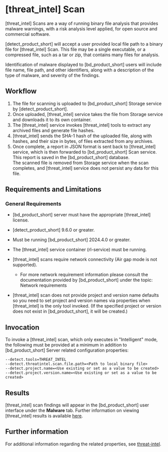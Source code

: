 # [threat_intel] Scan

[threat_intel] Scans are a way of running binary file analysis that provides malware warnings, with a risk analysis level applied, for open source and commercial software.

[detect_product_short] will accept a user provided local file path to a binary file for [threat_intel] Scan. This file may be a single executable, or a compressed file, such as a tar or zip, that contains many files for analysis.

Identification of malware displayed to [bd_product_short] users will include file name, file path, and other identifiers, along with a description of the type of malware, and severity of the findings.

## Workflow

1. The file for scanning is uploaded to [bd_product_short] Storage service by [detect_product_short].   
1. Once uploaded, [threat_intel] service takes the file from Storage service and downloads it to its own container.   
1. The [threat_intel] service invokes [threat_intel] tools to extract any archived files and generate file hashes.   
1. [threat_intel] sends the SHA-1 hash of the uploaded file, along with hashes, and their size in bytes, of files extracted from any archives.
1. Once complete, a report in JSON format is sent back to [threat_intel] service, which is then forwarded to [bd_product_short] Scan service. This report is saved in the [bd_product_short] database.   
<note type="note">The scanned file is removed from Storage service when the scan completes, and [threat_intel] service does not persist any data for this file.</note>

## Requirements and Limitations

### General Requirements
 * [bd_product_short] server must have the appropriate [threat_intel] license.
 * [detect_product_short] 9.6.0 or greater.
 * Must be running [bd_product_short] 2024.4.0 or greater.
 * The [threat_intel] service container (rl-service) must be running.
 * [threat_intel] scans require network connectivity (Air gap mode is not supported).
    * For more network requirement information please consult the documentation provided by [bd_product_short] under the topic:
<xref href="Require_Network.dita" scope="peer"> Network requirements
<data name="facets" value="pubname=bd-hub"/></xref>   
   
 * [threat_intel] scan does not provide project and version name defaults so you need to set project and version names via properties when [threat_intel] is the only tool invoked. (If the specified project or version does not exist in [bd_product_short], it will be created.)
 
## Invocation
To invoke a [threat_intel] scan, which only executes in "Intelligent" mode, the following must be provided at a minimum in addition to [bd_product_short] Server related configuration properties:   
 ```
--detect.tools=THREAT_INTEL
--detect.threatintel.scan.file.path=<Path to local binary file>
--detect.project.name=<Use existing or set as a value to be created>
--detect.project.version.name=<Use existing or set as a value to be created>
```
 
## Results

[threat_intel] scan findings will appear in the [bd_product_short] user interface under the **Malware** tab. Further information on viewing [threat_intel] results is available [here](https://documentation.blackduck.com/bundle/bd-hub/page/ComponentDiscovery/aboutReversinglabsScanning.html).

## Further information
For additional information regarding the related properties, see [threat-intel](../properties/configuration/threat-intel.md).
